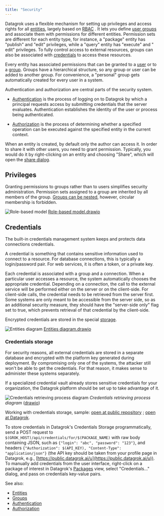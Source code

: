 ```yaml
---
title: "Security"
---
```


Datagrok uses a flexible mechanism for setting up privileges and access rights for
all [entities](../datagrok/concepts/objects.md), largely based on [RBAC](https://en.wikipedia.org/wiki/Role-based_access_control)
. It lets you define [user groups](../govern/group.md) and associate them with permissions for different entities.
Permission sets are different for each entity type, for instance, a
"package" entity has "publish" and "edit" privileges, while a "query" entity has "execute" and "
edit" privileges. To fully control access to external resources, groups can also be associated with
[credentials](#credentials) to access these resources.

Every entity has associated permissions that can be granted to a [user](user.md) or to a [group](../govern/group.md).
Groups have a hierarchical structure, so any group or user can be added to another group. For convenience, a "personal"
group gets automatically created for every user in a system.

Authentication and authorization are central parts of the security system.

* [Authentication](authentication.md) is the process of logging on to Datagrok by which a principal requests access by
  submitting credentials that the server evaluates. Authentication establishes the identity of the user or process being
  authenticated.

* [Authorization](authorization.md) is the process of determining whether a specified operation can be executed against
  the specified entity in the current context.

When an entity is created, by default only the author can access it. In order to share it with other users, you need to
grant permission. Typically, you would do it by right-clicking on an entity and choosing "Share", which will open
the [share dialog](../datagrok/navigation/basic-tasks/basic-tasks.md#share).

## Privileges

Granting permissions to groups rather than to users simplifies security administration. Permission sets assigned to a
group are inherited by all members of the group. [Groups can be nested](./group.md#examples), however, circular
membership is forbidden.

![Role-based model](../uploads/security/role-based-model.png "Role-based model")
[Role-based model.drawio](https://github.com/datagrok-ai/public/tree/master/help/uploads/security/role-based-model.drawio)

## Credentials

The built-in credentials management system keeps and protects data connections credentials.

A credential is something that contains sensitive information used to connect to a resource. For database connections,
this is typically a login/password pair. For web services, it is often a token, or a private key.

Each credential is associated with a group and a connection. When a particular user accesses a resource, the system
automatically chooses the appropriate credential. Depending on a connection, the call to the external service will be
performed either on the server or on the client-side. For client-side calls, the credential needs to be retrieved from
the server first. Some systems are only meant to be accessible from the server side, so as an additional security
measure, they should have the "server-side only" flag set to true, which prevents retrieval of that credential by the
client-side.

Encrypted credentials are stored in the special [storage](#credentials-storage).

![Entities diagram](../uploads/security/credentials-entities-diagram.png "Entities diagram")
[Entities diagram.drawio](https://github.com/datagrok-ai/public/tree/master/help/uploads/security/credentials-entities-diagram.drawio)

### Credentials storage

For security reasons, all external credentials are stored in a separate database and encrypted with the platform key
generated during deployment. By compromising only one of the systems, the attacker still won't be able to get the
credentials. For that reason, it makes sense to administer these systems separately.

If a specialized credential vault already stores sensitive credentials for your organization, the Datagrok platform
should be set up to take advantage of it.

![Credentials retrieving process diagram](../uploads/security/credentials-fetch-diagram.png
"Credentials retrieving process diagram")
*Credentials retrieving process diagram* ([drawio](https://github.com/datagrok-ai/public/tree/master/help/uploads/security/credentials-fetch-diagram.drawio))

Working with credentials storage,
sample: [open at public repository](https://github.com/datagrok-ai/public/blob/master/packages/ApiSamples/scripts/misc/package-credentials.js)
; [open at Datagrok](https://public.datagrok.ai/e/ApiSamples:PackageCredentials).

To store credentials in Datagrok's Credentials Storage programmatically, send a POST request
to `$(GROK_HOST)/api/credentials/for/$(PACKAGE_NAME)` with raw body containing JSON, such
as `{"login": "abc", "password": "123"}`, and
headers `{"Authorization": $(API_KEY), "Content-Type": "application/json"}` (the API key should be taken from your
profile page in Datagrok, e.g., [https://public.datagrok.ai/u](https://public.datagrok.ai/u)). To manually add
credentials from the user interface, right-click on a package of interest in
Datagrok's [Packages](https://public.datagrok.ai/packages) view, select "Credentials..." dialog, and pass on credentials
key-value pairs.

See also:

* [Entities](../datagrok/concepts/objects.md)
* [Groups](group.md)
* [Authentication](authentication.md)
* [Authorization](authorization.md)
